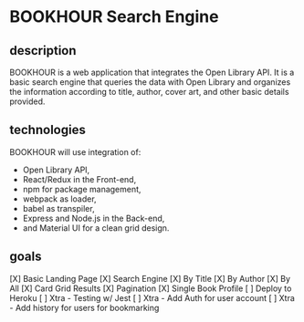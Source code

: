 # BOOKHOUR Search Engine

## description
BOOKHOUR is a web application that integrates the Open Library API. It is a basic search engine that queries the data with Open Library and organizes the information according to title, author, cover art, and other basic details provided.

## technologies
BOOKHOUR will use integration of: 
- Open Library API, 
- React/Redux in the Front-end, 
- npm for package management, 
- webpack as loader, 
- babel as transpiler, 
- Express and Node.js in the Back-end, 
- and Material UI for a clean grid design.

## goals
[X] Basic Landing Page
[X] Search Engine
[X] By Title
[X] By Author
[X] By All
[X] Card Grid Results
[X] Pagination
[X] Single Book Profile
[ ] Deploy to Heroku
[ ] Xtra - Testing w/ Jest
[ ] Xtra - Add Auth for user account
[ ] Xtra - Add history for users for bookmarking

